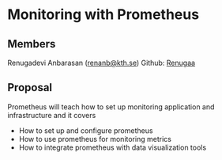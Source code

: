 # Monitoring with Prometheus

## Members
Renugadevi Anbarasan (renanb@kth.se) Github: [Renugaa](https://github.com/Renugaa)


## Proposal
Prometheus will teach how to set up monitoring application and infrastructure and it covers 

* How to set up and configure prometheus
* How to use prometheus for monitoring metrics
* How to integrate prometheus with data visualization tools
